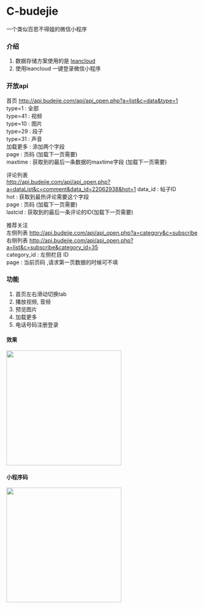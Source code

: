 # C-budejie
一个类似百思不得姐的微信小程序


### 介绍
1. 数据存储方案使用的是 [leancloud](https://leancloud.cn/)
2. 使用leancloud 一键登录微信小程序

### 开放api
首页 
http://api.budejie.com/api/api_open.php?a=list&c=data&type=1  
type=1 : 全部  
type=41 : 视频  
type=10 : 图片  
type=29 : 段子  
type=31 : 声音  
加载更多 : 添加两个字段  
page : 页码 (加载下一页需要)  
maxtime : 获取到的最后一条数据的maxtime字段 (加载下一页需要)  

评论列表  
http://api.budejie.com/api/api_open.php?a=dataList&c=comment&data_id=22062938&hot=1
data_id : 帖子ID  
hot : 获取到最热评论需要这个字段  
page : 页码 (加载下一页需要)  
lastcid : 获取到的最后一条评论的ID(加载下一页需要)  

推荐关注  
左侧列表 http://api.budejie.com/api/api_open.php?a=category&c=subscribe    
右侧列表 http://api.budejie.com/api/api_open.php?a=list&c=subscribe&category_id=35    
category_id : 左侧栏目 ID    
page : 当前页码 ,请求第一页数据的时候可不填    

### 功能
1. 首页左右滑动切换tab
2. 播放视频, 音频
3. 预览图片
4. 加载更多
5. 电话号码注册登录



#### 效果
<image src="/picture/GIF.gif" width="300"/>

#### 小程序码
<image src="/picture/code.jpg" width="300"/>
